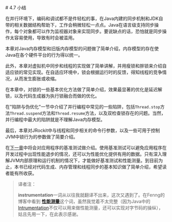 <a name="4.7" />
# 4.7 小结

在并行环境下，编码和调试都不是件轻松的事，在Java内建的同步机制和JDK自带的相关数据结构帮助下，工作会稍微轻松一点点。Java在语言级支持同步操作，每个对象都可以作为监视器对象来实现同步。要说缺点的话，恐怕就是同步操作太容易使用，导致有时会被滥用。

本章对Java内存模型和旧版内存模型的问题做了简单介绍，内存模型的存在使Java在各个硬件平台的行为得以统一。

此外，本章对虚拟机中同步和线程的实现做了简单讲解，并用瘦锁和胖锁来介绍自适应锁的常见实现。在自适应环境中，锁会根据运行时的反馈，得知线程的竞争情况，从而发生膨胀或收缩。

在本章中，对锁的一些基本优化方法做了简单介绍，效果最显著的优化是延迟解锁，以及代码生成器为执行锁融合而做的优化。

在"陷阱与伪优化"一节中介绍了并行编程中常见的一些陷阱，包括`Thread.stop`方法`Thread.suspend`方法和`Thread.resume`方法，以及双检查锁存在的问题。当然，并行编程中最大的陷阱就是不理解Java内存模型。

最后，本章对JRockit中与线程和同步相关的命令行参数，以及一些可用于控制JVM中锁行为的参数做了简要介绍。

在[下一章][1]中将会对应用程序的基准测试做介绍。使用基准测试可以避免应用程序在开发过程中出现性能退步的情况，还可以为性能优化提供有用的数据。只有深入理解JVM内部原理和运行机制的情况下，才能做好基准测试和性能测量。到目前为止，本书已经对代码生成、内存管理和线程同步的基本知识做了简单介绍，希望读者能有所收获。

>译者注：
>
> **instrumentation**一词从以往我就翻译不出来，这次又遇到了。在Fenng的博客中看到 [**性能测量**][2]这个词，虽然我觉着不太完整（因为Java中的[Intrumentation][3]不仅可以用来做性能测量，还可以实现对字节码的操纵），姑且先用一下，在此表示感谢。




[1]:    ../chap5/5.md#5
[2]:    http://dbanotes.net/database/instrumentation_profiling.html
[3]:    http://docs.oracle.com/javase/6/docs/api/java/lang/instrument/package-summary.html
